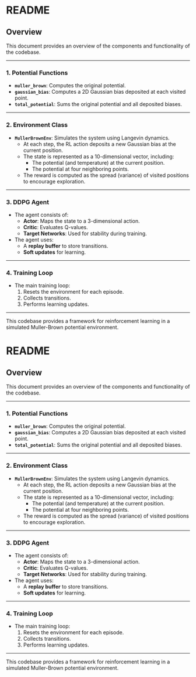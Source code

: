 # README

## Overview

This document provides an overview of the components and functionality of the codebase.

---

### 1. Potential Functions
- **`muller_brown`**: Computes the original potential.
- **`gaussian_bias`**: Computes a 2D Gaussian bias deposited at each visited point.
- **`total_potential`**: Sums the original potential and all deposited biases.

---

### 2. Environment Class
- **`MullerBrownEnv`**: Simulates the system using Langevin dynamics.
    - At each step, the RL action deposits a new Gaussian bias at the current position.
    - The state is represented as a 10-dimensional vector, including:
        - The potential (and temperature) at the current position.
        - The potential at four neighboring points.
    - The reward is computed as the spread (variance) of visited positions to encourage exploration.

---

### 3. DDPG Agent
- The agent consists of:
    - **Actor**: Maps the state to a 3-dimensional action.
    - **Critic**: Evaluates Q-values.
    - **Target Networks**: Used for stability during training.
- The agent uses:
    - A **replay buffer** to store transitions.
    - **Soft updates** for learning.

---

### 4. Training Loop
- The main training loop:
    1. Resets the environment for each episode.
    2. Collects transitions.
    3. Performs learning updates.

---

This codebase provides a framework for reinforcement learning in a simulated Muller-Brown potential environment.

# README

## Overview

This document provides an overview of the components and functionality of the codebase.

---

### 1. Potential Functions
- **`muller_brown`**: Computes the original potential.
- **`gaussian_bias`**: Computes a 2D Gaussian bias deposited at each visited point.
- **`total_potential`**: Sums the original potential and all deposited biases.

---

### 2. Environment Class
- **`MullerBrownEnv`**: Simulates the system using Langevin dynamics.
    - At each step, the RL action deposits a new Gaussian bias at the current position.
    - The state is represented as a 10-dimensional vector, including:
        - The potential (and temperature) at the current position.
        - The potential at four neighboring points.
    - The reward is computed as the spread (variance) of visited positions to encourage exploration.

---

### 3. DDPG Agent
- The agent consists of:
    - **Actor**: Maps the state to a 3-dimensional action.
    - **Critic**: Evaluates Q-values.
    - **Target Networks**: Used for stability during training.
- The agent uses:
    - A **replay buffer** to store transitions.
    - **Soft updates** for learning.

---

### 4. Training Loop
- The main training loop:
    1. Resets the environment for each episode.
    2. Collects transitions.
    3. Performs learning updates.

---

This codebase provides a framework for reinforcement learning in a simulated Muller-Brown potential environment.
